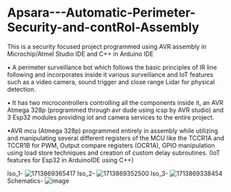# Apsara---Automatic-Perimeter-Security-and-contRol-Assembly
This is a security focused project programmed using AVR assembly in Microchip/Atmel Studio IDE and C++ in Arduino IDE

▪ A perimeter surveillance bot which follows the basic principles of IR line following and incorporates inside it various surveillance and IoT features such as a video camera, sound trigger and close range Lidar for physical detection. 

▪ It has two microcontrollers controlling all the components inside it, an AVR Atmega 328p (programmed through avr dude using icsp by AVR studio) and 3 Esp32 modules providing iot and camera services to the entire project.
 
▪AVR mcu (Atmega 328p) programmed entirely in assembly while utilizing and manipulating several different registers of the MCU like the TCCR1A and TCCR1B for PWM, Output compare registers (OCR1A), GPIO manipulation using load store techniques and creation of custom delay subroutines. (IoT features for Esp32 in ArduinoIDE using C++)

Iso_1-
![1713869365417](https://github.com/user-attachments/assets/cc0c3125-8081-484d-a26b-11644e799051)
Iso_2-
![1713869352500](https://github.com/user-attachments/assets/13bd3013-c73b-4248-b821-38d885f397fe)
Iso_3-
![1713869338454](https://github.com/user-attachments/assets/a98751e0-61c8-4324-a1d6-45b65913c621)
Schematics-
![image](https://github.com/user-attachments/assets/56b7a5d6-a999-4875-b59c-891c2e10fcdf)

